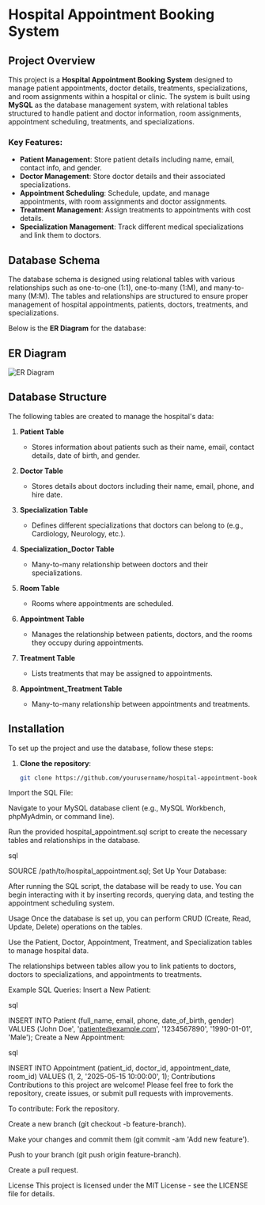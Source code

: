 # Hospital Appointment Booking System

## Project Overview

This project is a **Hospital Appointment Booking System** designed to manage patient appointments, doctor details, treatments, specializations, and room assignments within a hospital or clinic. The system is built using **MySQL** as the database management system, with relational tables structured to handle patient and doctor information, room assignments, appointment scheduling, treatments, and specializations.

### Key Features:
- **Patient Management**: Store patient details including name, email, contact info, and gender.
- **Doctor Management**: Store doctor details and their associated specializations.
- **Appointment Scheduling**: Schedule, update, and manage appointments, with room assignments and doctor assignments.
- **Treatment Management**: Assign treatments to appointments with cost details.
- **Specialization Management**: Track different medical specializations and link them to doctors.

## Database Schema

The database schema is designed using relational tables with various relationships such as one-to-one (1:1), one-to-many (1:M), and many-to-many (M:M). The tables and relationships are structured to ensure proper management of hospital appointments, patients, doctors, treatments, and specializations.

Below is the **ER Diagram** for the database:

## ER Diagram

![ER Diagram](https://www.plantuml.com/plantuml/dpng/hPJ1ZjGm38RlUOfeBu3GlC2U5ea7GC0zSXFFD58ILuaBB0plJjDcD7Mdg4BYjCflr_xywzzvAGoPnnZK6_q9s6DYpT05L9ZOywj-QkgJ_gMqVZyiB-ETVjO-STNEOmWcGSH9-WRPzf2hZ15yaDBGKzfqEM0qT3QTpznFfVgk-WMJmxpg_Qqcn8zacVA6S14Re9iV_u-lznbDXMfi2yUN0Qs7u7y2UqeR7bbiN4M8WkyHpM6nsG-rSoem_k2zjMRjXduR8RsUc4xrhyuO5hGE-JjYkZa7oMsclFiBjpcoTV-YHlgPA6vigLARbecYc3KBQOmTPkd4EH3bzU0Fmq3J8pu6TLLfQw0fCh3x8TuUA3zV9u1znFb-1XwBm1M7DU2l6M4Fj-fhMBwz_paRLRLKkFAXzH72WrL6KXobHRWCoTsFkATbE_tOU76ZJ4lRNte_57Nx7RfUJoUw2fPdtKDHBSkxTKl9ZPQBgd7RRu5I_2MXCqnAPhxrx_-VoUK7dHq6IfTILwoNInxftMo83QF3effu_CNiQ54lE5qTmny0)

## Database Structure

The following tables are created to manage the hospital's data:

1. **Patient Table**
   - Stores information about patients such as their name, email, contact details, date of birth, and gender.

2. **Doctor Table**
   - Stores details about doctors including their name, email, phone, and hire date.

3. **Specialization Table**
   - Defines different specializations that doctors can belong to (e.g., Cardiology, Neurology, etc.).

4. **Specialization_Doctor Table**
   - Many-to-many relationship between doctors and their specializations.

5. **Room Table**
   - Rooms where appointments are scheduled.

6. **Appointment Table**
   - Manages the relationship between patients, doctors, and the rooms they occupy during appointments.

7. **Treatment Table**
   - Lists treatments that may be assigned to appointments.

8. **Appointment_Treatment Table**
   - Many-to-many relationship between appointments and treatments.

## Installation

To set up the project and use the database, follow these steps:

1. **Clone the repository**:
   ```bash
   git clone https://github.com/yourusername/hospital-appointment-booking-system.git

Import the SQL File:

Navigate to your MySQL database client (e.g., MySQL Workbench, phpMyAdmin, or command line).

Run the provided hospital_appointment.sql script to create the necessary tables and relationships in the database.

sql

SOURCE /path/to/hospital_appointment.sql;
Set Up Your Database:

After running the SQL script, the database will be ready to use. You can begin interacting with it by inserting records, querying data, and testing the appointment scheduling system.

Usage
Once the database is set up, you can perform CRUD (Create, Read, Update, Delete) operations on the tables.

Use the Patient, Doctor, Appointment, Treatment, and Specialization tables to manage hospital data.

The relationships between tables allow you to link patients to doctors, doctors to specializations, and appointments to treatments.

Example SQL Queries:
Insert a New Patient:

sql

INSERT INTO Patient (full_name, email, phone, date_of_birth, gender) 
VALUES ('John Doe', 'patiente@example.com', '1234567890', '1990-01-01', 'Male');
Create a New Appointment:

sql

INSERT INTO Appointment (patient_id, doctor_id, appointment_date, room_id) 
VALUES (1, 2, '2025-05-15 10:00:00', 1);
Contributions
Contributions to this project are welcome! Please feel free to fork the repository, create issues, or submit pull requests with improvements.

To contribute:
Fork the repository.

Create a new branch (git checkout -b feature-branch).

Make your changes and commit them (git commit -am 'Add new feature').

Push to your branch (git push origin feature-branch).

Create a pull request.

License
This project is licensed under the MIT License - see the LICENSE file for details.